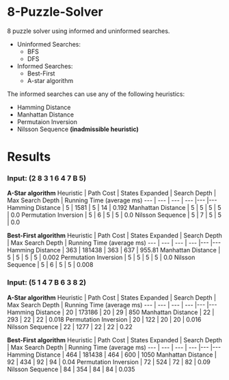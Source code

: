 # 8-Puzzle-Solver
8 puzzle solver using informed and uninformed searches.

- Uninformed Searches: 
  - BFS
  - DFS
- Informed Searches:
  - Best-First
  - A-star algorithm

The informed searches can use any of the following heuristics:
- Hamming Distance
- Manhattan Distance
- Permutaion Inversion
- Nilsson Sequence **(inadmissible heuristic)**

# Results

### Input: (2 8 3 1 6 4 7 B 5)

**A-Star algorithm**
Heuristic | Path Cost | States Expanded | Search Depth | Max Search Depth | Running Time (average ms)
--- | --- | --- | --- |--- |---
Hamming Distance | 5 | 1581 | 5 | 14 | 0.192
Manhattan Distance | 5 | 5 | 5 | 5 | 0.0
Permutation Inversion | 5 | 6 | 5 | 5 | 0.0
Nilsson Sequence | 5 | 7 | 5 | 5 | 0.0

**Best-First algorithm**
Heuristic | Path Cost | States Expanded | Search Depth | Max Search Depth | Running Time (average ms)
--- | --- | --- | --- |--- |---
Hamming Distance | 363 | 181438 | 363 | 637 | 955.81
Manhattan Distance | 5 | 5 | 5 | 5 | 0.002
Permutation Inversion | 5 | 5 | 5 | 5 | 0.0
Nilsson Sequence | 5 | 6 | 5 | 5 | 0.008

### Input: (5 1 4 7 B 6 3 8 2)

**A-Star algorithm**
Heuristic | Path Cost | States Expanded | Search Depth | Max Search Depth | Running Time (average ms)
--- | --- | --- | --- |--- |---
Hamming Distance | 20 | 173186 | 20 | 29 | 850
Manhattan Distance | 22 | 293 | 22 | 22 | 0.018
Permutation Inversion | 20 | 122 | 20 | 20 | 0.016
Nilsson Sequence | 22 | 1277 | 22 | 22 | 0.22

**Best-First algorithm**
Heuristic | Path Cost | States Expanded | Search Depth | Max Search Depth | Running Time (average ms)
--- | --- | --- | --- |--- |---
Hamming Distance | 464 | 181438 | 464 | 600 | 1050
Manhattan Distance | 92 | 434 | 92 | 94 | 0.04
Permutation Inversion | 72 | 524 | 72 | 82 | 0.09
Nilsson Sequence | 84 | 354 | 84 | 84 | 0.035
